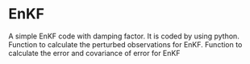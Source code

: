 # EnKF
A simple EnKF code with damping factor. It is coded by using python.
Function to calculate the perturbed observations for EnKF.
Function to calculate the error and covariance of error for EnKF
